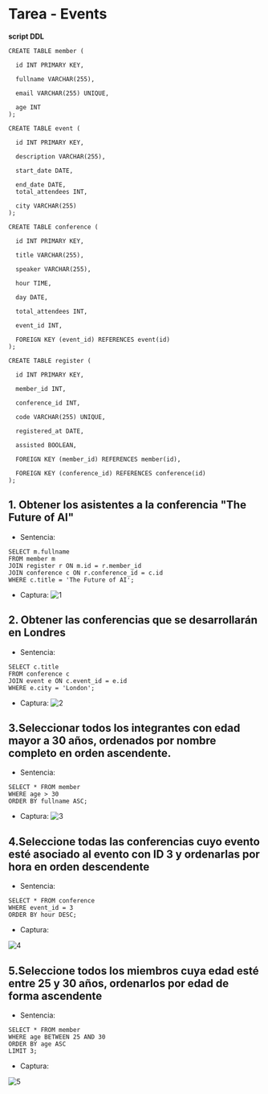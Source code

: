 # Tarea - Events
 __script DDL__
```
CREATE TABLE member (

  id INT PRIMARY KEY,

  fullname VARCHAR(255),

  email VARCHAR(255) UNIQUE,

  age INT
);

CREATE TABLE event (

  id INT PRIMARY KEY,

  description VARCHAR(255),

  start_date DATE,

  end_date DATE,
  total_attendees INT,

  city VARCHAR(255)
);

CREATE TABLE conference (

  id INT PRIMARY KEY,

  title VARCHAR(255),

  speaker VARCHAR(255),

  hour TIME,

  day DATE,

  total_attendees INT,

  event_id INT,

  FOREIGN KEY (event_id) REFERENCES event(id)
);

CREATE TABLE register (

  id INT PRIMARY KEY,

  member_id INT,

  conference_id INT,

  code VARCHAR(255) UNIQUE,

  registered_at DATE,

  assisted BOOLEAN,

  FOREIGN KEY (member_id) REFERENCES member(id),

  FOREIGN KEY (conference_id) REFERENCES conference(id)
);
```


## 1.  Obtener los asistentes a la conferencia "The Future of AI"
 - Sentencia:
  ```
 SELECT m.fullname
FROM member m
JOIN register r ON m.id = r.member_id
JOIN conference c ON r.conference_id = c.id
WHERE c.title = 'The Future of AI';
  ```
  - Captura:
  ![1](<Captura de pantalla 2024-05-21 132244.png > )

## 2. Obtener las conferencias que se desarrollarán en Londres
 - Sentencia:
  ```
 SELECT c.title
FROM conference c
JOIN event e ON c.event_id = e.id
WHERE e.city = 'London';
  ```
  - Captura:
  ![2](image.png)

 ## 3.Seleccionar todos los integrantes con edad mayor a 30 años, ordenados por nombre completo en orden ascendente.
  - Sentencia:
  ```
 SELECT * FROM member
WHERE age > 30
ORDER BY fullname ASC;

  ```
  - Captura: 
  ![3](image-1.png)
  
## 4.Seleccione todas las conferencias cuyo evento esté asociado al evento con ID 3 y ordenarlas por hora en orden descendente
 - Sentencia:
  ```
 SELECT * FROM conference
 WHERE event_id = 3
 ORDER BY hour DESC;

 ```
 - Captura:

 ![4](image-2.png)

## 5.Seleccione todos los miembros cuya edad esté entre 25 y 30 años, ordenarlos por edad de forma ascendente

 - Sentencia:
  ```
 SELECT * FROM member
WHERE age BETWEEN 25 AND 30
ORDER BY age ASC
LIMIT 3;
 ```
 - Captura:
 
 ![5](image-3.png)







 
